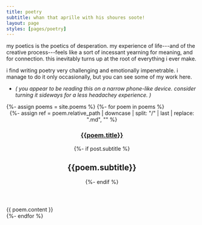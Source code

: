 ```yaml
---
title: poetry
subtitle: whan that aprille with his shoures soote!
layout: page
styles: [pages/poetry]
---
```


my poetics is the poetics of desperation.  my experience of life---and of the
creative process---feels like a sort of incessant yearning for meaning, and for
connection.  this inevitably turns up at the root of everything i ever make.

i find writing poetry very challenging and emotionally impenetrable.  i manage
to do it only occasionally, but you can see some of my work here.

- _( you appear to be reading this on a narrow phone-like device.  consider turning
  it sideways for a less headachey experience. )_

<section class="poetry">
{%- assign poems = site.poems %}
{%- for poem in poems %}
<div class="divider"></div>
<article class="poem">
  <header>
    {%- assign ref = poem.relative_path
      | downcase
      | split: "/"
      | last
      | replace: ".md", ""
    %}
    <h1 class="title" id="{{ref}}">
      <a href="#{{ref}}">{{poem.title}}</a>
    </h1>
    {%- if post.subtitle %}
    <h2 class="subtitle">{{poem.subtitle}}</h2>
    {%- endif %}
  </header>
  <section class="poem-content">
    {{ poem.content }}
  </section>
</article>
{%- endfor %}
</section>
